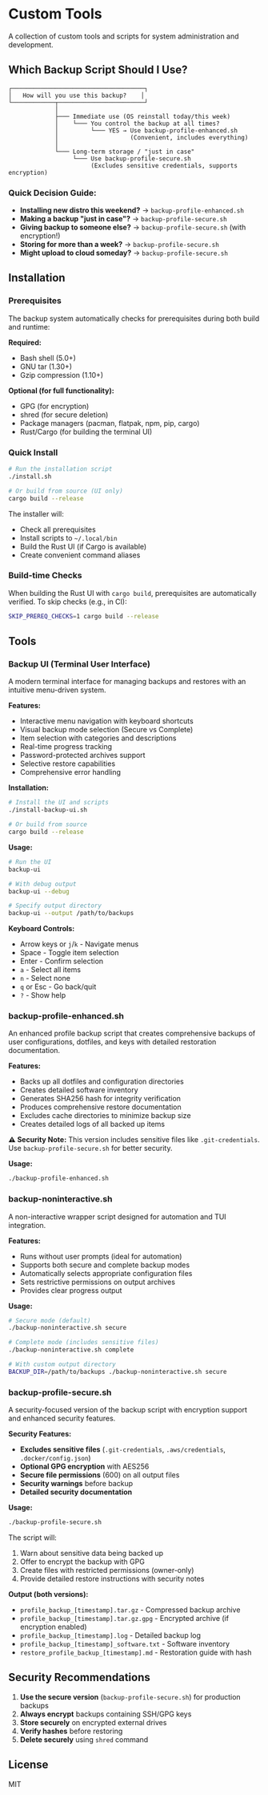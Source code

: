# Custom Tools

A collection of custom tools and scripts for system administration and development.

## Which Backup Script Should I Use?

```
┌─────────────────────────────────────┐
│   How will you use this backup?    │
└────────────┬────────────────────────┘
             │
             ├─── Immediate use (OS reinstall today/this week)
             │    └─── You control the backup at all times?
             │         └─── YES → Use backup-profile-enhanced.sh
             │                    (Convenient, includes everything)
             │
             └─── Long-term storage / "just in case"
                  └─── Use backup-profile-secure.sh
                       (Excludes sensitive credentials, supports encryption)
```

### Quick Decision Guide:
- **Installing new distro this weekend?** → `backup-profile-enhanced.sh`
- **Making a backup "just in case"?** → `backup-profile-secure.sh`
- **Giving backup to someone else?** → `backup-profile-secure.sh` (with encryption!)
- **Storing for more than a week?** → `backup-profile-secure.sh`
- **Might upload to cloud someday?** → `backup-profile-secure.sh`

## Installation

### Prerequisites
The backup system automatically checks for prerequisites during both build and runtime:

**Required:**
- Bash shell (5.0+)
- GNU tar (1.30+)
- Gzip compression (1.10+)

**Optional (for full functionality):**
- GPG (for encryption)
- shred (for secure deletion)
- Package managers (pacman, flatpak, npm, pip, cargo)
- Rust/Cargo (for building the terminal UI)

### Quick Install
```bash
# Run the installation script
./install.sh

# Or build from source (UI only)
cargo build --release
```

The installer will:
- Check all prerequisites
- Install scripts to `~/.local/bin`
- Build the Rust UI (if Cargo is available)
- Create convenient command aliases

### Build-time Checks
When building the Rust UI with `cargo build`, prerequisites are automatically verified. To skip checks (e.g., in CI):
```bash
SKIP_PREREQ_CHECKS=1 cargo build --release
```

## Tools

### Backup UI (Terminal User Interface)

A modern terminal interface for managing backups and restores with an intuitive menu-driven system.

**Features:**
- Interactive menu navigation with keyboard shortcuts
- Visual backup mode selection (Secure vs Complete)
- Item selection with categories and descriptions
- Real-time progress tracking
- Password-protected archives support
- Selective restore capabilities
- Comprehensive error handling

**Installation:**
```bash
# Install the UI and scripts
./install-backup-ui.sh

# Or build from source
cargo build --release
```

**Usage:**
```bash
# Run the UI
backup-ui

# With debug output
backup-ui --debug

# Specify output directory
backup-ui --output /path/to/backups
```

**Keyboard Controls:**
- Arrow keys or `j`/`k` - Navigate menus
- Space - Toggle item selection
- Enter - Confirm selection
- `a` - Select all items
- `n` - Select none
- `q` or Esc - Go back/quit
- `?` - Show help

### backup-profile-enhanced.sh

An enhanced profile backup script that creates comprehensive backups of user configurations, dotfiles, and keys with detailed restoration documentation.

**Features:**
- Backs up all dotfiles and configuration directories
- Creates detailed software inventory
- Generates SHA256 hash for integrity verification
- Produces comprehensive restore documentation
- Excludes cache directories to minimize backup size
- Creates detailed logs of all backed up items

**⚠️ Security Note:** This version includes sensitive files like `.git-credentials`. Use `backup-profile-secure.sh` for better security.

**Usage:**
```bash
./backup-profile-enhanced.sh
```

### backup-noninteractive.sh

A non-interactive wrapper script designed for automation and TUI integration.

**Features:**
- Runs without user prompts (ideal for automation)
- Supports both secure and complete backup modes
- Automatically selects appropriate configuration files
- Sets restrictive permissions on output archives
- Provides clear progress output

**Usage:**
```bash
# Secure mode (default)
./backup-noninteractive.sh secure

# Complete mode (includes sensitive files)
./backup-noninteractive.sh complete

# With custom output directory
BACKUP_DIR=/path/to/backups ./backup-noninteractive.sh secure
```

### backup-profile-secure.sh

A security-focused version of the backup script with encryption support and enhanced security features.

**Security Features:**
- **Excludes sensitive files** (`.git-credentials`, `.aws/credentials`, `.docker/config.json`)
- **Optional GPG encryption** with AES256
- **Secure file permissions** (600) on all output files
- **Security warnings** before backup
- **Detailed security documentation**

**Usage:**
```bash
./backup-profile-secure.sh
```

The script will:
1. Warn about sensitive data being backed up
2. Offer to encrypt the backup with GPG
3. Create files with restricted permissions (owner-only)
4. Provide detailed restore instructions with security notes

**Output (both versions):**
- `profile_backup_[timestamp].tar.gz` - Compressed backup archive
- `profile_backup_[timestamp].tar.gz.gpg` - Encrypted archive (if encryption enabled)
- `profile_backup_[timestamp].log` - Detailed backup log
- `profile_backup_[timestamp]_software.txt` - Software inventory
- `restore_profile_backup_[timestamp].md` - Restoration guide with hash

## Security Recommendations

1. **Use the secure version** (`backup-profile-secure.sh`) for production backups
2. **Always encrypt** backups containing SSH/GPG keys
3. **Store securely** on encrypted external drives
4. **Verify hashes** before restoring
5. **Delete securely** using `shred` command

## License

MIT